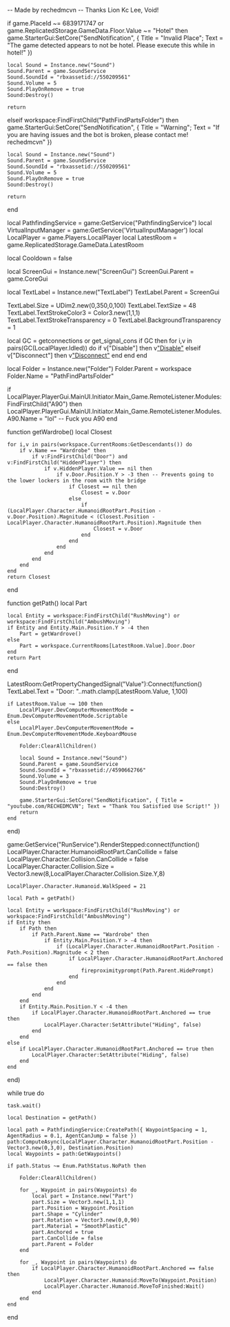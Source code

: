 -- Made by rechedmcvn
-- Thanks Lion Kc Lee, Void!

if game.PlaceId ~= 6839171747 or game.ReplicatedStorage.GameData.Floor.Value ~= "Hotel" then
	game.StarterGui:SetCore("SendNotification", { Title = "Invalid Place"; Text = "The game detected appears to not be hotel. Please execute this while in hotel!" })
	
	local Sound = Instance.new("Sound")
	Sound.Parent = game.SoundService
	Sound.SoundId = "rbxassetid://550209561"
	Sound.Volume = 5
	Sound.PlayOnRemove = true
	Sound:Destroy()
	
	return
elseif workspace:FindFirstChild("PathFindPartsFolder") then
	game.StarterGui:SetCore("SendNotification", { Title = "Warning"; Text = "If you are having issues and the bot is broken, please contact me! rechedmcvn" })
	
	local Sound = Instance.new("Sound")
	Sound.Parent = game.SoundService
	Sound.SoundId = "rbxassetid://550209561"
	Sound.Volume = 5
	Sound.PlayOnRemove = true
	Sound:Destroy()

	return
end

local PathfindingService = game:GetService("PathfindingService")
local VirtualInputManager = game:GetService('VirtualInputManager')
local LocalPlayer = game.Players.LocalPlayer
local LatestRoom = game.ReplicatedStorage.GameData.LatestRoom

local Cooldown = false

local ScreenGui = Instance.new("ScreenGui")
ScreenGui.Parent = game.CoreGui

local TextLabel = Instance.new("TextLabel")
TextLabel.Parent = ScreenGui

TextLabel.Size = UDim2.new(0,350,0,100)
TextLabel.TextSize = 48
TextLabel.TextStrokeColor3 = Color3.new(1,1,1)
TextLabel.TextStrokeTransparency = 0
TextLabel.BackgroundTransparency = 1

local GC = getconnections or get_signal_cons
if GC then
    for i,v in pairs(GC(LocalPlayer.Idled)) do
        if v["Disable"] then
            v["Disable"](v)
        elseif v["Disconnect"] then
            v["Disconnect"](v)
        end
    end
end

local Folder = Instance.new("Folder")
Folder.Parent = workspace
Folder.Name = "PathFindPartsFolder"

if LocalPlayer.PlayerGui.MainUI.Initiator.Main_Game.RemoteListener.Modules:FindFirstChild("A90") then
    LocalPlayer.PlayerGui.MainUI.Initiator.Main_Game.RemoteListener.Modules.A90.Name = "lol" -- Fuck you A90
end

function getWardrobe()
    local Closest

    for i,v in pairs(workspace.CurrentRooms:GetDescendants()) do
        if v.Name == "Wardrobe" then
            if v:FindFirstChild("Door") and v:FindFirstChild("HiddenPlayer") then
                if v.HiddenPlayer.Value == nil then
                    if v.Door.Position.Y > -3 then -- Prevents going to the lower lockers in the room with the bridge 
                        if Closest == nil then
                            Closest = v.Door
                        else
                            if (LocalPlayer.Character.HumanoidRootPart.Position - v.Door.Position).Magnitude < (Closest.Position - LocalPlayer.Character.HumanoidRootPart.Position).Magnitude then
                                Closest = v.Door
                            end
                        end
                    end
                end
            end
        end
    end
    return Closest
end

function getPath()
    local Part
	
    local Entity = workspace:FindFirstChild("RushMoving") or workspace:FindFirstChild("AmbushMoving")
    if Entity and Entity.Main.Position.Y > -4 then
        Part = getWardrove()
    else
        Part = workspace.CurrentRooms[LatestRoom.Value].Door.Door
    end
    return Part
end

LatestRoom:GetPropertyChangedSignal("Value"):Connect(function()
    TextLabel.Text = "Door: "..math.clamp(LatestRoom.Value, 1,100)

    if LatestRoom.Value ~= 100 then
        LocalPlayer.DevComputerMovementMode = Enum.DevComputerMovementMode.Scriptable
    else
        LocalPlayer.DevComputerMovementMode = Enum.DevComputerMovementMode.KeyboardMouse
	
        Folder:ClearAllChildren()
    
        local Sound = Instance.new("Sound")
        Sound.Parent = game.SoundService
        Sound.SoundId = "rbxassetid://4590662766"
        Sound.Volume = 3
        Sound.PlayOnRemove = true
        Sound:Destroy()
        
        game.StarterGui:SetCore("SendNotification", { Title = "youtube.com/RECHEDMCVN"; Text = "Thank You Satisfied Use Script!" })
        return
    end
end)

game:GetService("RunService").RenderStepped:connect(function()
    LocalPlayer.Character.HumanoidRootPart.CanCollide = false
    LocalPlayer.Character.Collision.CanCollide = false
    LocalPlayer.Character.Collision.Size = Vector3.new(8,LocalPlayer.Character.Collision.Size.Y,8)

    LocalPlayer.Character.Humanoid.WalkSpeed = 21

    local Path = getPath()
    
    local Entity = workspace:FindFirstChild("RushMoving") or workspace:FindFirstChild("AmbushMoving")
    if Entity then
        if Path then
            if Path.Parent.Name == "Wardrobe" then
                if Entity.Main.Position.Y > -4 then
                    if (LocalPlayer.Character.HumanoidRootPart.Position - Path.Position).Magnitude < 2 then
                        if LocalPlayer.Character.HumanoidRootPart.Anchored == false then
                            fireproximityprompt(Path.Parent.HidePrompt)
                        end
                    end
                end
            end
        end
        if Entity.Main.Position.Y < -4 then
            if LocalPlayer.Character.HumanoidRootPart.Anchored == true then
                LocalPlayer.Character:SetAttribute("Hiding", false)
            end
        end
    else
        if LocalPlayer.Character.HumanoidRootPart.Anchored == true then
            LocalPlayer.Character:SetAttribute("Hiding", false)
        end
    end
end)

while true do

    task.wait()

    local Destination = getPath()

    local path = PathfindingService:CreatePath({ WaypointSpacing = 1, AgentRadius = 0.1, AgentCanJump = false })
    path:ComputeAsync(LocalPlayer.Character.HumanoidRootPart.Position - Vector3.new(0,3,0), Destination.Position)
    local Waypoints = path:GetWaypoints()

    if path.Status ~= Enum.PathStatus.NoPath then

        Folder:ClearAllChildren()

        for _, Waypoint in pairs(Waypoints) do
            local part = Instance.new("Part")
            part.Size = Vector3.new(1,1,1)
            part.Position = Waypoint.Position
            part.Shape = "Cylinder"
            part.Rotation = Vector3.new(0,0,90)
            part.Material = "SmoothPlastic"
            part.Anchored = true
            part.CanCollide = false
            part.Parent = Folder
        end

        for _, Waypoint in pairs(Waypoints) do
            if LocalPlayer.Character.HumanoidRootPart.Anchored == false then
                LocalPlayer.Character.Humanoid:MoveTo(Waypoint.Position)
                LocalPlayer.Character.Humanoid.MoveToFinished:Wait()
            end
        end
    end
end
